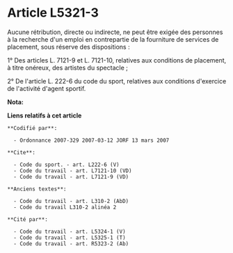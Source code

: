 # Article L5321-3

Aucune rétribution, directe ou indirecte, ne peut être exigée des personnes à la recherche d'un emploi en contrepartie de la
fourniture de services de placement, sous réserve des dispositions :

1° Des articles L. 7121-9 et L. 7121-10, relatives aux conditions de placement, à titre onéreux, des artistes du spectacle ;

2° De l'article L. 222-6 du code du sport, relatives aux conditions d'exercice de l'activité d'agent sportif.

**Nota:**



**Liens relatifs à cet article**

	**Codifié par**:

	  - Ordonnance 2007-329 2007-03-12 JORF 13 mars 2007

	**Cite**:

	  - Code du sport. - art. L222-6 (V)
	  - Code du travail - art. L7121-10 (VD)
	  - Code du travail - art. L7121-9 (VD)

	**Anciens textes**:

	  - Code du travail - art. L310-2 (AbD)
	  - Code du travail L310-2 alinéa 2

	**Cité par**:

	  - Code du travail - art. L5324-1 (V)
	  - Code du travail - art. L5325-1 (T)
	  - Code du travail - art. R5323-2 (Ab)
